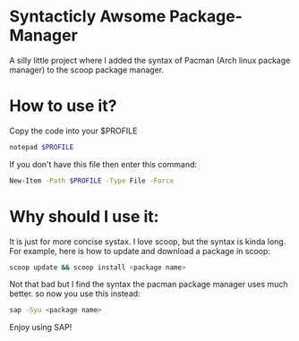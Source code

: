 # Syntacticly Awsome Package-Manager

A silly little project where I added the syntax of Pacman (Arch linux package manager) to the scoop package manager.

# How to use it?

Copy the code into your $PROFILE

```bash
notepad $PROFILE
```
If you don't have this file then enter this command:

```bash
New-Item -Path $PROFILE -Type File -Force
```
# Why should I use it:
It is just for more concise systax. I love scoop, but the syntax is kinda long.
For example, here is how to update and download a package in scoop:
```bash
scoop update && scoop install <package name>
```
Not that bad but I find the syntax the pacman package manager uses much better.
so now you use this instead:
```bash
sap -Syu <package name>
```

Enjoy using SAP!
